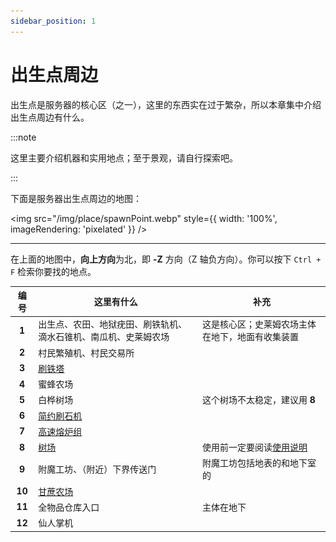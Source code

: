 ```yaml
---
sidebar_position: 1
---
```


# 出生点周边

出生点是服务器的核心区（之一），这里的东西实在过于繁杂，所以本章集中介绍出生点周边有什么。

:::note

这里主要介绍机器和实用地点；至于景观，请自行探索吧。

:::

下面是服务器出生点周边的地图：

<img src="/img/place/spawnPoint.webp" style={{ width: '100%', imageRendering: 'pixelated' }} />

---

在上面的地图中，**向上方向**为北，即 **-Z** 方向（Z 轴负方向）。你可以按下 `Ctrl + F` 检索你要找的地点。

|  编号  | 这里有什么                                                   | 补充                                                         |
| :----: | ------------------------------------------------------------ | ------------------------------------------------------------ |
| **1**  | 出生点、农田、地狱疣田、刷铁轨机、滴水石锥机、南瓜机、史莱姆农场 | 这是核心区；史莱姆农场主体在地下，地面有收集装置             |
| **2**  | 村民繁殖机、村民交易所                                       |                                                              |
| **3**  | [刷铁塔](/docs/place/machine/刷铁塔)                         |                                                              |
| **4**  | 蜜蜂农场                                                     |                                                              |
| **5**  | 白桦树场                                                     | 这个树场不太稳定，建议用 **8**                               |
| **6**  | [简约刷石机](/docs/place/machine/简约刷石机)                 |                                                              |
| **7**  | [高速熔炉组](/docs/place/machine/高速熔炉组)                 |                                                              |
| **8**  | [树场](/docs/place/machine/树场)                             | 使用前一定要阅读[使用说明](/docs/place/machine/树场#使用方法) |
| **9**  | 附魔工坊、（附近）下界传送门                                 | 附魔工坊包括地表的和地下室的                                 |
| **10** | [甘蔗农场](/docs/place/machine/甘蔗农场)                     |                                                              |
| **11** | 全物品仓库入口                                               | 主体在地下                                                   |
| **12** | 仙人掌机                                                     |                                                              |

